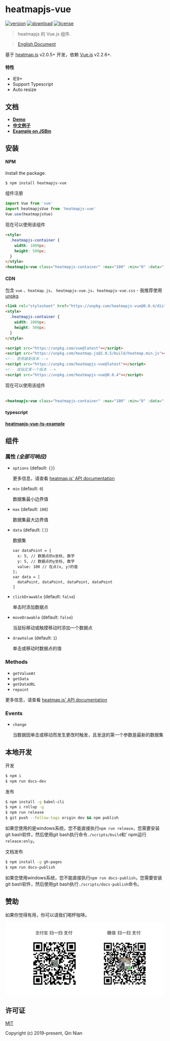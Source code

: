 # heatmapjs-vue

[![version](https://img.shields.io/npm/v/heatmapjs-vue.svg)](https://www.npmjs.com/package/heatmapjs-vue)
[![download](https://img.shields.io/npm/dm/heatmapjs-vue.svg)](https://www.npmjs.com/package/heatmapjs-vue)
[![license](https://img.shields.io/github/license/nqdy666/heatmapjs-vue.svg)](https://github.com/nqdy666/heatmapjs-vue/blob/dev/LICENSE)

> heatmapjs 的 Vue.js 组件.

> [English Document](./README.md)

基于 [heatmap.js](https://www.patrick-wied.at/static/heatmapjs/) v2.0.5+ 开发，依赖 [Vue.js](https://vuejs.org/) v2.2.6+.

#### 特性
- IE9+
- Support Typescript
- Auto resize

## 文档
- **[Demo](https://nqdy666.github.io/heatmapjs-vue/)**
- **[中文例子](https://nqdy666.github.io/heatmapjs-vue/cn/)**
- **[Example on JSBin](https://jsbin.com/quwakos/edit?html,css,js,output)**

## 安装

#### NPM
Install the package.

```bash
$ npm install heatmapjs-vue
```

组件注册

```js
import Vue from 'vue'
import heatmapjsVue from 'heatmapjs-vue'
Vue.use(heatmapjsVue)
```

现在可以使用该组件

```html
<style>
  .heatmapjs-container {
    width: 1000px;
    height: 500px;
  }
</style>
<heatmapjs-vue class="heatmapjs-container" :max="100" :min="0" :data="[{ x: 10, y: 15, value: 5}]"></heatmapjs-vue>
```

#### CDN

包含 `vue` 、`heatmap.js`、 `heatmapjs-vue.js`、`heatmapjs-vue.css` - 我推荐使用 [unpkg](https://unpkg.com/#/).

```html
<link rel="stylesheet" href="https://unpkg.com/heatmapjs-vue@0.0.4/dist/heatmapjs-vue.css"/>
<style>
  .heatmapjs-container {
    width: 1000px;
    height: 500px;
  }
</style>
```

```html
<script src="https://unpkg.com/vue@latest"></script>
<script src="https://unpkg.com/heatmap.js@2.0.5/build/heatmap.min.js"></script>
<!-- 使用最新版本 -->
<script src="https://unpkg.com/heatmapjs-vue@latest"></script>
<!-- 或指定某一个版本 -->
<script src="https://unpkg.com/heatmapjs-vue@0.0.4"></script>
```

现在可以使用该组件

```html

<heatmapjs-vue class="heatmapjs-container" :max="100" :min="0" :data="[{ x: 10, y: 15, value: 5}]"></heatmapjs-vue>
```

#### typescript
**[heatmapjs-vue-ts-example](https://github.com/nqdy666/heatmapjs-vue-ts-example)**

## 组件

### 属性 *(全部可响应)*
* `options` (default: `{}`)

  更多信息，请查看 [heatmap.js' API documentation](https://www.patrick-wied.at/static/heatmapjs/docs.html)

* `min` (default: `0`)
  
  数据集最小边界值
  
* `max` (default: `100`)

  数据集最大边界值
  
* `data` (default: `[]`)

  数据集
  ```
  var dataPoint = { 
    x: 5, // 数据点的x坐标, 数字
    y: 5, // 数据点的y坐标, 数字
    value: 100 // 在点(x, y)的值
  };
  var data = [
    dataPoint, dataPoint, dataPoint, dataPoint
  ]
  ```
* `clickDrawable` (default: `false`)

  单击时添加数据点

* `moveDrawable` (default: `false`)

  当鼠标移动或触摸移动时添加一个数据点

* `drawValue`  (default: `1`)

  单击或移动时数据点的值

### Methods
* `getValueAt`
* `getData`
* `getDataURL`
* `repaint`

更多信息，请查看 [heatmap.js' API documentation](https://www.patrick-wied.at/static/heatmapjs/docs.html)

### Events
* `change`

  当数据因单击或移动而发生更改时触发，且发送的第一个参数是最新的数据集

## 本地开发

开发
```bash
$ npm i
$ npm run docs-dev
```

发布
```bash
$ npm install -g babel-cli
$ npm i rollup -g
$ npm run release
$ git push --follow-tags origin dev && npm publish
```
如果您使用的是windows系统，您不能直接执行`npm run release`，您需要安装git bash软件，然后使用git bash执行命令`./scripts/build`和' npm运行`release:only`。

文档发布
```bash
$ npm install -g gh-pages
$ npm run docs-publish
```
如果您使用windows系统，您不能直接执行`npm run docs-publish`，您需要安装git bash软件，然后使用git bash执行`./scripts/docs-publish`命令。

## 赞助
如果你觉得有用，你可以请我们喝杯咖啡。

<img width="650" src="https://raw.githubusercontent.com/nqdy666/heatmapjs-vue/dev/docs/assets/images/qrcode-donation.png" alt="donation">

## 许可证

[MIT](https://github.com/nianqin/heatmapjs-vue/blob/dev/LICENSE.md)

Copyright (c) 2019-present, Qin Nian
